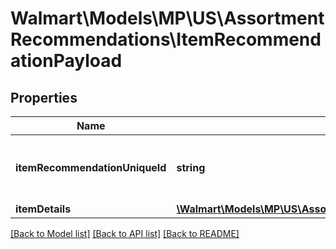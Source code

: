 # Walmart\Models\MP\US\AssortmentRecommendations\ItemRecommendationPayload

## Properties

Name | Type | Description | Notes
------------ | ------------- | ------------- | -------------
**itemRecommendationUniqueId** | **string** | Unique identifier for the recommended item. | [optional]
**itemDetails** | [**\Walmart\Models\MP\US\AssortmentRecommendations\ItemRecommendationDetails**](ItemRecommendationDetails.md) |  | [optional]


[[Back to Model list]](./) [[Back to API list]](../../../../../README.md#supported-apis) [[Back to README]](../../../../../README.md)

